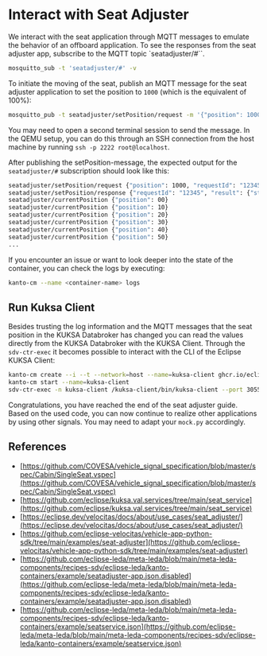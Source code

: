# Interact with Seat Adjuster

We interact with the seat application through MQTT messages to emulate the behavior of an offboard application.
To see the responses from the seat adjuster app, subscribe to the MQTT topic `seatadjuster/#``.

```bash
mosquitto_sub -t 'seatadjuster/#' -v
```

To initiate the moving of the seat, publish an MQTT message for the seat adjuster application to set the position to `1000` (which is the equivalent of 100%):

```bash
mosquitto_pub -t seatadjuster/setPosition/request -m '{"position": 1000, "requestId": "12345"}'
```

You may need to open a second terminal session to send the message.
In the QEMU setup, you can do this through an SSH connection from the host machine by running `ssh -p 2222 root@localhost`.

After publishing the setPosition-message, the expected output for the `seatadjuster/#` subscription should look like this:

```bash
seatadjuster/setPosition/request {"position": 1000, "requestId": "12345"}
seatadjuster/setPosition/response {"requestId": "12345", "result": {"status": 0, "message": "Set Seat position to: 1000"}}
seatadjuster/currentPosition {"position": 00}
seatadjuster/currentPosition {"position": 10}
seatadjuster/currentPosition {"position": 20}
seatadjuster/currentPosition {"position": 30}
seatadjuster/currentPosition {"position": 40}
seatadjuster/currentPosition {"position": 50}
...
```

If you encounter an issue or want to look deeper into the state of the container, you can check the logs by executing:

```bash
kanto-cm --name <container-name> logs
```

## Run Kuksa Client

Besides trusting the log information and the MQTT messages that the seat position in the KUKSA Databroker has changed you can read the values
directly from the KUKSA Databroker with the KUKSA Client.
Through the `sdv-ctr-exec` it becomes possible to interact with the CLI of the Eclipse KUKSA Client:

```bash
kanto-cm create --i --t --network=host --name=kuksa-client ghcr.io/eclipse/kuksa.val/kuksa-client:master
kanto-cm start --name=kuksa-client
sdv-ctr-exec -n kuksa-client /kuksa-client/bin/kuksa-client --port 30555 --protocol grpc --insecure
```

Congratulations, you have reached the end of the seat adjuster guide. Based on the used code, you can now continue to realize other applications by using other signals.
You may need to adapt your `mock.py` accordingly.

## References

- [https://github.com/COVESA/vehicle_signal_specification/blob/master/spec/Cabin/SingleSeat.vspec](https://github.com/COVESA/vehicle_signal_specification/blob/master/spec/Cabin/SingleSeat.vspec)
- [https://github.com/eclipse/kuksa.val.services/tree/main/seat_service](https://github.com/eclipse/kuksa.val.services/tree/main/seat_service)
- [https://eclipse.dev/velocitas/docs/about/use_cases/seat_adjuster/](https://eclipse.dev/velocitas/docs/about/use_cases/seat_adjuster/)
- [https://github.com/eclipse-velocitas/vehicle-app-python-sdk/tree/main/examples/seat-adjuster](https://github.com/eclipse-velocitas/vehicle-app-python-sdk/tree/main/examples/seat-adjuster)
- [https://github.com/eclipse-leda/meta-leda/blob/main/meta-leda-components/recipes-sdv/eclipse-leda/kanto-containers/example/seatadjuster-app.json.disabled](https://github.com/eclipse-leda/meta-leda/blob/main/meta-leda-components/recipes-sdv/eclipse-leda/kanto-containers/example/seatadjuster-app.json.disabled)
- [https://github.com/eclipse-leda/meta-leda/blob/main/meta-leda-components/recipes-sdv/eclipse-leda/kanto-containers/example/seatservice.json](https://github.com/eclipse-leda/meta-leda/blob/main/meta-leda-components/recipes-sdv/eclipse-leda/kanto-containers/example/seatservice.json)
